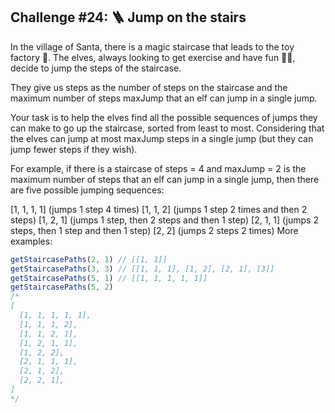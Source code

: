 ## Challenge #24: 🪜 Jump on the stairs

In the village of Santa, there is a magic staircase that leads to the toy factory 🧸. The elves, always looking to get exercise and have fun 🏃‍♂️, decide to jump the steps of the staircase.

They give us steps as the number of steps on the staircase and the maximum number of steps maxJump that an elf can jump in a single jump.

Your task is to help the elves find all the possible sequences of jumps they can make to go up the staircase, sorted from least to most. Considering that the elves can jump at most maxJump steps in a single jump (but they can jump fewer steps if they wish).

For example, if there is a staircase of steps = 4 and maxJump = 2 is the maximum number of steps that an elf can jump in a single jump, then there are five possible jumping sequences:

[1, 1, 1, 1] (jumps 1 step 4 times)
[1, 1, 2] (jumps 1 step 2 times and then 2 steps)
[1, 2, 1] (jumps 1 step, then 2 steps and then 1 step)
[2, 1, 1] (jumps 2 steps, then 1 step and then 1 step)
[2, 2] (jumps 2 steps 2 times)
More examples:

```javascript
getStaircasePaths(2, 1) // [[1, 1]]
getStaircasePaths(3, 3) // [[1, 1, 1], [1, 2], [2, 1], [3]]
getStaircasePaths(5, 1) // [[1, 1, 1, 1, 1]]
getStaircasePaths(5, 2)
/*
[
  [1, 1, 1, 1, 1],
  [1, 1, 1, 2],
  [1, 1, 2, 1],
  [1, 2, 1, 1],
  [1, 2, 2],
  [2, 1, 1, 1],
  [2, 1, 2],
  [2, 2, 1],
]
*/
```